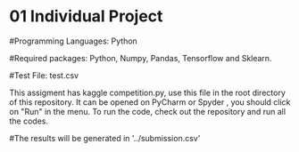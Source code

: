# 01 Individual Project

#Programming Languages: Python

#Required packages: Python, Numpy, Pandas, Tensorflow and Sklearn.

#Test File: test.csv
 
This assigment has kaggle competition.py, use this file in the root directory of this repository. It can be opened on PyCharm or Spyder , you should click on "Run" in the menu. To run the code, check out the repository and run all the codes.

#The results will be generated in '../submission.csv'

